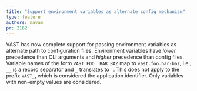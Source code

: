 ```yaml
---
title: "Support environment variables as alternate config mechanism"
type: feature
authors: mavam
pr: 2162
---
```


VAST has now complete support for passing environment variables as alternate
path to configuration files. Environment variables have *lower* precedence than
CLI arguments and *higher* precedence than config files. Variable names of the
form `VAST_FOO__BAR_BAZ` map to `vast.foo.bar-baz`, i.e., `__` is a record
separator and `_` translates to `-`. This does not apply to the prefix `VAST_`,
which is considered the application identifier. Only variables with non-empty
values are considered.
